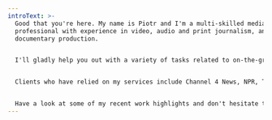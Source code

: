 ```yaml
---
introText: >-
  Good that you're here. My name is Piotr and I'm a multi-skilled media
  professional with experience in video, audio and print journalism, and
  documentary production.


  I'll gladly help you out with a variety of tasks related to on-the-ground reporting and media production in Poland, Germany and beyond. I'm based in Berlin and Warsaw, and highly mobile.


  Clients who have relied on my services include Channel 4 News, NPR, The New York Times, The Washington Post and many others. 


  Have a look at some of my recent work highlights and don't hesitate to get in touch if I can support your assignment.
---
```

